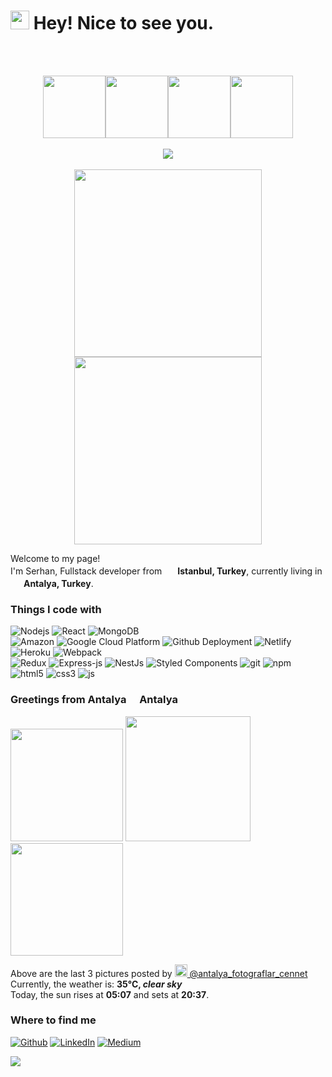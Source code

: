 <h1><img src="https://emojis.slackmojis.com/emojis/images/1531849430/4246/blob-sunglasses.gif?1531849430" width="30"/> Hey! Nice to see you.</h1>
<br>
<br>
<p align="center">
  <img src="https://media3.giphy.com/media/ln7z2eWriiQAllfVcn/200w.webp" width="100"><img src="https://i.giphy.com/media/eNAsjO55tPbgaor7ma/200w.webp" width="100"><img src="https://i.giphy.com/media/KzJkzjggfGN5Py6nkT/200.webp" width="100"><img src="https://i.giphy.com/media/IdyAQJVN2kVPNUrojM/200.webp" width="100"><br><br>
  <img src="https://camo.githubusercontent.com/936a08778c7e4885053d148c07bbd2339dfbdd80/68747470733a2f2f6665726f73732e6e65742f782f6e6f6465322e676966" /><br><br>
  <img src="https://little.kylerconway.com/images/golang-what.gif" width="300"><img src="https://intro.rustbridge.com/img/ferris.gif" width="300">
</p>

<p>Welcome to my page! </br> I'm Serhan, Fullstack developer from <img src="https://cdn-icons-png.flaticon.com/512/3909/3909414.png" width="17"/> <b>Istanbul, Turkey</b>, currently living in <img src="https://cdn-icons-png.flaticon.com/512/3909/3909414.png" width="17"/> <b>Antalya, Turkey</b>. </p>
<h3>Things I code with</h3>
<p>
  <img alt="Nodejs" src="https://img.shields.io/badge/-Nodejs-43853d?style=flat-square&logo=Node.js&logoColor=white" />
  <img alt="React" src="https://img.shields.io/badge/-React-45b8d8?style=flat-square&logo=react&logoColor=white" />
  <img alt="MongoDB" src="https://img.shields.io/badge/-MongoDB-13aa52?style=flat-square&logo=mongodb&logoColor=white" />
  <br>
  
  <img alt="Amazon" src="https://img.shields.io/badge/-Amazon-FF69B4?style=flat-square&logo=amazon&logoColor=white" />
  <img alt="Google Cloud Platform" src="https://img.shields.io/badge/-Google_Cloud_Platform-1a73e8?style=flat-square&logo=google-cloud&logoColor=white" />
  <img alt="Github Deployment" src="https://img.shields.io/badge/-Github_Actions-2088FF?style=flat-square&logo=github-actions&logoColor=white" />
  <img alt="Netlify" src="https://img.shields.io/badge/-Netlify-8DD6F9?style=flat-square&logo=webpack&logoColor=white" /> 
  <img alt="Heroku" src="https://img.shields.io/badge/-Heroku-430098?style=flat-square&logo=heroku&logoColor=white" />
  <img alt="Webpack" src="https://img.shields.io/badge/-Webpack-8DD6F9?style=flat-square&logo=webpack&logoColor=white" /> 
  
  <br>
  
  <img alt="Redux" src="https://img.shields.io/badge/-Redux-764ABC?style=flat-square&logo=redux&logoColor=white" />
  <img alt="Express-js" src="https://img.shields.io/badge/-Express-6e93d8?style=flat-square&logo=express&logoColor=white" />
  <img alt="NestJs" src="https://img.shields.io/badge/-NestJs-ea2845?style=flat-square&logo=nestjs&logoColor=white" />
  
  <img alt="Styled Components" src="https://img.shields.io/badge/-Styled_Components-db7092?style=flat-square&logo=styled-components&logoColor=white" />
  <img alt="git" src="https://img.shields.io/badge/-Git-F05032?style=flat-square&logo=git&logoColor=white" />
  <img alt="npm" src="https://img.shields.io/badge/-NPM-CB3837?style=flat-square&logo=npm&logoColor=white" />
  <br>
  <img alt="html5" src="https://img.shields.io/badge/-HTML5-E34F26?style=flat-square&logo=html5&logoColor=white" />
  <img alt="css3" src="https://img.shields.io/badge/-CSS3-078c12?style=flat-square&logo=css3&logoColor=white" />
  <img alt="js" src="https://img.shields.io/badge/-JAVASCRIPT-ce5504?style=flat-square&logo=javascript&logoColor=white" />
  
  
  
  
 
</p>




<h3>Greetings from Antalya <img src="https://cdn-icons-png.flaticon.com/512/3909/3909414.png" width="13"/> Antalya</h3>
  <p>
 <img src="https://rentilen.sirv.com/erus-group_antalya-konyaalti_02-1024x576.jpg" width="180" alt="" />
 <img src="https://rentilen.sirv.com/Antalya-konyaalti-scaled.jpg" width="200"  alt="" />
 <img src="https://rentilen.sirv.com/5f5e26542af10716e40ce530.webp" width="180"  alt="" />

<p>Above are the last 3 pictures posted by <a href="https://www.instagram.com/antalya_fotograflar_cennet/" target="_blank"><img src="https://upload.wikimedia.org/wikipedia/commons/thumb/e/e7/Instagram_logo_2016.svg/1024px-Instagram_logo_2016.svg.png" width="20"/> @antalya_fotograflar_cennet</a><br/>Currently, the weather is: <b> 35°C, <i>clear sky</i></b></br>Today, the sun rises at <b>05:07</b> and sets at <b>20:37</b>.</p>
<h3>Where to find me</h3>
<p>
  <a href="https://github.com/serhankuyumcu" target="_blank"><img alt="Github" src="https://img.shields.io/badge/GitHub-%2312100E.svg?&style=for-the-badge&logo=Github&logoColor=white" /></a>
  <a href="https://www.linkedin.com/in/serhan-kuyumcu-2b7350113/" target="_blank"><img alt="LinkedIn" src="https://img.shields.io/badge/linkedin-%230077B5.svg?&style=for-the-badge&logo=linkedin&logoColor=white" /></a> 
  <a href="https://medium.com/@serhankuyumcu" target="_blank"><img alt="Medium" src="https://img.shields.io/badge/medium-%2312100E.svg?&style=for-the-badge&logo=medium&logoColor=white" /></a>
</p>
<a href="https://docdro.id/UBW4BnZ" target="_blank"><img src="https://img.shields.io/badge/Personal CV-<color=white>"/> </a>


